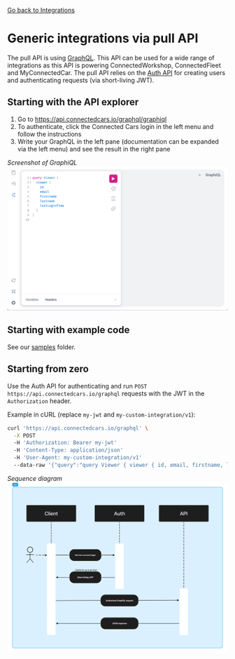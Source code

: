 [Go back to Integrations](./integrations/intro)

# Generic integrations via pull API
The pull API is using [GraphQL](https://graphql.org/learn/). This API can be used for a wide range of integrations as this API is powering ConnectedWorkshop, ConnectedFleet and MyConnectedCar. The pull API relies on the [Auth API](./auth-api) for creating users and authenticating requests (via short-living JWT).

## Starting with the API explorer
1. Go to https://api.connectedcars.io/graphql/graphiql
2. To authenticate, click the Connected Cars login in the left menu and follow the instructions
3. Write your GraphQL in the left pane (documentation can be expanded via the left menu) and see the result in the right pane

_Screenshot of GraphiQL_
![Screenshot of GraphiQL](./pull-api-graphiql-screenshot.png)

## Starting with example code
See our [samples](https://github.com/connectedcars/docs/tree/master/samples/) folder.

## Starting from zero
Use the Auth API for authenticating and run `POST https://api.connectedcars.io/graphql` requests with the JWT in the `Authorization` header.

Example in cURL (replace `my-jwt` and `my-custom-integration/v1`):
```sh
curl 'https://api.connectedcars.io/graphql' \
  -X POST
  -H 'Authorization: Bearer my-jwt'
  -H 'Content-Type: application/json'
  -H 'User-Agent: my-custom-integration/v1'
  --data-raw '{"query":"query Viewer { viewer { id, email, firstname, lastname, lastLoginTime } }","operationName":"Viewer"}'
```

_Sequence diagram_
![Sequence diagram](./pull-api-sequence-diagram.png)
